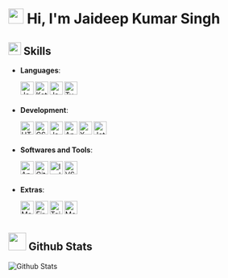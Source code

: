 
# <img src="https://media.giphy.com/media/hvRJCLFzcasrR4ia7z/giphy.gif" width="30"> Hi, I'm Jaideep Kumar Singh <Software Developer>

## <img src="https://media2.giphy.com/media/QssGEmpkyEOhBCb7e1/giphy.gif?cid=ecf05e47a0n3gi1bfqntqmob8g9aid1oyj2wr3ds3mg700bl&rid=giphy.gif" width ="25"><b> Skills </b>
- **Languages**:
  
  <img align="left" alt="Java" width="26px" src="https://iconscout.com/free-icon/java-60" />
<img align="left" alt="Kotlin" width="26px" src="https://iconscout.com/free-icon/kotlin-3521538" />
<img align="left" alt="JavaScript" width="26px" src="https://img.icons8.com/color/512/javascript.png" />
<img align="left" alt="Typescript" width="26px" src="https://img.icons8.com/?size=512&id=nCj4PvnCO0tZ&format=png" />
  <br/>
  <br/>
  
- **Development**:
  
  <img align="left" alt="HTML5" width="26px" src="https://img.icons8.com/color/512/html-5.png" />
<img align="left" alt="CSS3" width="26px" src="https://img.icons8.com/fluency/512/css3.png" />
<img align="left" alt="JavaScript" width="26px" src="https://img.icons8.com/color/512/javascript.png" />
<img align="left" alt="Android" width="26px" src="https://icons8.com/icon/17836/android-os" />
<img align="left" alt="XML" width="26px" src="https://icons8.com/icon/10238/xml" />
<img align="left" alt="Jetpack Compose" width="26px" src="https://camo.githubusercontent.com/31e4e5e407047cf4c036ecd5fe50eda0b5abf08ffcad575ca4fc0b791c34975b/68747470733a2f2f6564656e742e6769746875622e696f2f537570657254696e7949636f6e732f696d616765732f7376672f616e64726f69642e737667" />
  <br/>
  <br/>

- **Softwares and Tools**:
  
  <img align="left" alt="Android Studio" width="26px" src="https://img.icons8.com/?size=512&id=04OFrkjznvcd&format=png" />
<img align="left" alt="Git" width="26px" src="https://img.icons8.com/color/512/git.png" />
<img align="left" alt="Inellij Idea" width="26px" src="https://icons8.com/icon/w1Gq29w4RQWL/intellij-idea" />
<img align="left" alt="VS Code" width="26px" src="https://icons8.com/icon/9OGIyU8hrxW5/visual-studio-code-2019" />
  <br/>
  <br/>

- **Extras**:
  
  <img align="left" alt="Markdown" width="26px" src="https://img.icons8.com/?size=512&id=21831&format=png" />  
<img align="left" alt="Firebase" width="26px" src="https://img.icons8.com/color/512/firebase.png" />
<img align="left" alt="TailwindCSS" width="26px" src="https://img.icons8.com/?size=512&id=CIAZz2CYc6Kc&format=png" /> 
<img align="left" alt="MongoDB" width="26px" src="https://img.icons8.com/color/512/mongodb.png" />
<br>
<br>

## <img src="https://media.giphy.com/media/iY8CRBdQXODJSCERIr/giphy.gif" width="35"><b> Github Stats </b>
  <img align="center" src="https://github-readme-stats.vercel.app/api?username=nischay-code&count_private=true&show_icons=true&line_height=20&title_color=7A7ADB&icon_color=2234AE&text_color=D3D3D3&bg_color=0,000000,130F40" alt="Github Stats">
 

